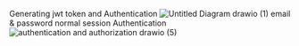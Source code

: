 Generating jwt token and Authentication 
![Untitled Diagram drawio (1)](https://user-images.githubusercontent.com/67227922/189413258-3dda6225-c5d9-4d7e-91d6-555df81f210b.jpg)
email & password normal session Authentication
![authentication and authorization drawio (5)](https://user-images.githubusercontent.com/67227922/188841786-7b793692-cc49-45b1-a9e2-12e406fac3b5.png)
